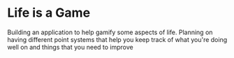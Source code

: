 # Life is a Game
Building an application to help gamify some aspects of life. Planning on having different point systems that help you keep track of what you're doing well on and things that you need to improve

